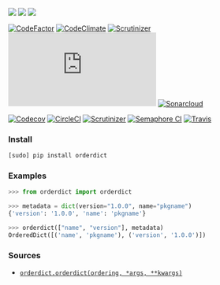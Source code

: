 [![](https://img.shields.io/pypi/pyversions/orderdict.svg?maxAge=86400)](https://pypi.org/pypi/orderdict/)
[![](https://img.shields.io/pypi/v/orderdict.svg?maxAge=86400)](https://pypi.org/pypi/orderdict/)
[![](https://img.shields.io/badge/libraries.io-orderdict-green.svg)](https://libraries.io/pypi/orderdict)

[![CodeFactor](https://www.codefactor.io/repository/github/looking-for-a-job/orderdict.py/badge)](https://www.codefactor.io/repository/github/looking-for-a-job/orderdict.py)
[![CodeClimate](https://codeclimate.com/github/looking-for-a-job/orderdict.py/badges/gpa.svg)](https://codeclimate.com/github/looking-for-a-job/orderdict.py)
[![Scrutinizer](https://scrutinizer-ci.com/g/looking-for-a-job/orderdict.py/badges/quality-score.png?b=master)](https://scrutinizer-ci.com/g/looking-for-a-job/orderdict.py/)
[![BetterCodeHub](https://bettercodehub.com/edge/badge/looking-for-a-job/orderdict.py?branch=master)](https://bettercodehub.com/results/looking-for-a-job/orderdict.py)
[![Sonarcloud](https://sonarcloud.io/api/project_badges/measure?project=orderdict.py&metric=code_smells)](https://sonarcloud.io/dashboard?id=orderdict.py)

[![Codecov](https://codecov.io/gh/looking-for-a-job/orderdict.py/branch/master/graph/badge.svg)](https://codecov.io/gh/looking-for-a-job/orderdict.py)
[![CircleCI](https://circleci.com/gh/looking-for-a-job/orderdict.py/tree/master.svg?style=svg)](https://circleci.com/gh/looking-for-a-job/orderdict.py/tree/master)
[![Scrutinizer](https://scrutinizer-ci.com/g/looking-for-a-job/orderdict.py/badges/build.png?b=master)](https://scrutinizer-ci.com/g/looking-for-a-job/orderdict.py/)
[![Semaphore CI](https://semaphoreci.com/api/v1/looking-for-a-job/orderdict-py/branches/master/shields_badge.svg)](https://semaphoreci.com/looking-for-a-job/orderdict-py)
[![Travis](https://api.travis-ci.org/looking-for-a-job/orderdict.py.svg?branch=master)](https://travis-ci.org/looking-for-a-job/orderdict.py/)

### Install
```bash
[sudo] pip install orderdict
```

### Examples
```python
>>> from orderdict import orderdict

>>> metadata = dict(version="1.0.0", name="pkgname")
{'version': '1.0.0', 'name': 'pkgname'}

>>> orderdict(["name", "version"], metadata)
OrderedDict([('name', 'pkgname'), ('version', '1.0.0')])
```

### Sources
+   [`orderdict.orderdict(ordering, *args, **kwargs)`](https://github.com/looking-for-a-job/orderdict.py/blob/master/__init__.py)